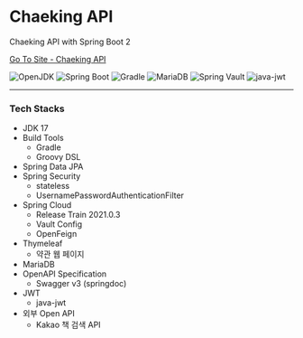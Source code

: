 # Chaeking API

Chaeking API with Spring Boot 2

<a href="https://api.chaeking.com/swagger-ui/index.html" target="_blank">Go To Site - Chaeking API</a>

<p>
    <img src="https://img.shields.io/static/v1?label=OpenJDK&message=17.0.2&color=007396&logo=openjdk" alt="OpenJDK">
    <img src="https://img.shields.io/static/v1?label=Spring%20Boot&message=2.7.2&color=6DB33F&logo=springboot&logoColor=fff" alt="Spring Boot">
    <img src="https://img.shields.io/static/v1?label=Gradle&message=7.5.1&color=02303A&logo=Gradle&logoColor=fff" alt="Gradle">
    <img src="https://img.shields.io/static/v1?label=MariaDB&message=10.5.5&color=003545&logo=MariaDB" alt="MariaDB">
    <img src="https://img.shields.io/static/v1?label=Spring%20Vault&message=2.3.1&color=ffd814&logo=Vault&logoColor=ffffff" alt="Spring Vault">
    <img src="https://img.shields.io/static/v1?label=java-jwt&message=4.0.0&color=000000&logo=Auth0&logoColor=fff" alt="java-jwt">
</p>

***

### Tech Stacks

- JDK 17
- Build Tools
  - Gradle
  - Groovy DSL
- Spring Data JPA
- Spring Security
  - stateless 
  - UsernamePasswordAuthenticationFilter
- Spring Cloud
  - Release Train 2021.0.3
  - Vault Config
  - OpenFeign
- Thymeleaf
  - 약관 웹 페이지
- MariaDB
- OpenAPI Specification 
  - Swagger v3 (springdoc)
- JWT
  - java-jwt
- 외부 Open API
  - Kakao 책 검색 API
